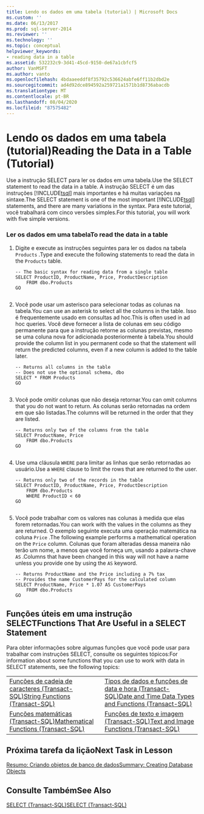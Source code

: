 ```yaml
---
title: Lendo os dados em uma tabela (tutorial) | Microsoft Docs
ms.custom: ''
ms.date: 06/13/2017
ms.prod: sql-server-2014
ms.reviewer: ''
ms.technology: ''
ms.topic: conceptual
helpviewer_keywords:
- reading data in a table
ms.assetid: 532232c9-3d41-45cd-9150-de67a1cbfcf5
author: VanMSFT
ms.author: vanto
ms.openlocfilehash: 4bdaaeeddf8f35792c536624abfe6ff11b2dbd2e
ms.sourcegitcommit: ad4d92dce894592a259721a1571b1d8736abacdb
ms.translationtype: MT
ms.contentlocale: pt-BR
ms.lasthandoff: 08/04/2020
ms.locfileid: "87575482"
---
```

# <a name="reading-the-data-in-a-table-tutorial"></a><span data-ttu-id="b9688-102">Lendo os dados em uma tabela (tutorial)</span><span class="sxs-lookup"><span data-stu-id="b9688-102">Reading the Data in a Table (Tutorial)</span></span>
  <span data-ttu-id="b9688-103">Use a instrução SELECT para ler os dados em uma tabela.</span><span class="sxs-lookup"><span data-stu-id="b9688-103">Use the SELECT statement to read the data in a table.</span></span> <span data-ttu-id="b9688-104">A instrução SELECT é um das instruções [!INCLUDE[tsql](../includes/tsql-md.md)] mais importantes e há muitas variações na sintaxe.</span><span class="sxs-lookup"><span data-stu-id="b9688-104">The SELECT statement is one of the most important [!INCLUDE[tsql](../includes/tsql-md.md)] statements, and there are many variations in the syntax.</span></span> <span data-ttu-id="b9688-105">Para este tutorial, você trabalhará com cinco versões simples.</span><span class="sxs-lookup"><span data-stu-id="b9688-105">For this tutorial, you will work with five simple versions.</span></span>  
  
### <a name="to-read-the-data-in-a-table"></a><span data-ttu-id="b9688-106">Ler os dados em uma tabela</span><span class="sxs-lookup"><span data-stu-id="b9688-106">To read the data in a table</span></span>  
  
1.  <span data-ttu-id="b9688-107">Digite e execute as instruções seguintes para ler os dados na tabela `Products` .</span><span class="sxs-lookup"><span data-stu-id="b9688-107">Type and execute the following statements to read the data in the `Products` table.</span></span>  
  
    ```  
    -- The basic syntax for reading data from a single table  
    SELECT ProductID, ProductName, Price, ProductDescription  
        FROM dbo.Products  
    GO  
  
    ```  
  
2.  <span data-ttu-id="b9688-108">Você pode usar um asterisco para selecionar todas as colunas na tabela.</span><span class="sxs-lookup"><span data-stu-id="b9688-108">You can use an asterisk to select all the columns in the table.</span></span> <span data-ttu-id="b9688-109">Isso é frequentemente usado em consultas ad hoc.</span><span class="sxs-lookup"><span data-stu-id="b9688-109">This is often used in ad hoc queries.</span></span> <span data-ttu-id="b9688-110">Você deve fornecer a lista de colunas em seu código permanente para que a instrução retorne as colunas previstas, mesmo se uma coluna nova for adicionada posteriormente à tabela.</span><span class="sxs-lookup"><span data-stu-id="b9688-110">You should provide the column list in you permanent code so that the statement will return the predicted columns, even if a new column is added to the table later.</span></span>  
  
    ```  
    -- Returns all columns in the table  
    -- Does not use the optional schema, dbo  
    SELECT * FROM Products  
    GO  
  
    ```  
  
3.  <span data-ttu-id="b9688-111">Você pode omitir colunas que não deseja retornar.</span><span class="sxs-lookup"><span data-stu-id="b9688-111">You can omit columns that you do not want to return.</span></span> <span data-ttu-id="b9688-112">As colunas serão retornadas na ordem em que são listadas.</span><span class="sxs-lookup"><span data-stu-id="b9688-112">The columns will be returned in the order that they are listed.</span></span>  
  
    ```  
    -- Returns only two of the columns from the table  
    SELECT ProductName, Price  
        FROM dbo.Products  
    GO  
  
    ```  
  
4.  <span data-ttu-id="b9688-113">Use uma cláusula `WHERE` para limitar as linhas que serão retornadas ao usuário.</span><span class="sxs-lookup"><span data-stu-id="b9688-113">Use a `WHERE` clause to limit the rows that are returned to the user.</span></span>  
  
    ```  
    -- Returns only two of the records in the table  
    SELECT ProductID, ProductName, Price, ProductDescription  
        FROM dbo.Products  
        WHERE ProductID < 60  
    GO  
  
    ```  
  
5.  <span data-ttu-id="b9688-114">Você pode trabalhar com os valores nas colunas à medida que elas forem retornadas.</span><span class="sxs-lookup"><span data-stu-id="b9688-114">You can work with the values in the columns as they are returned.</span></span> <span data-ttu-id="b9688-115">O exemplo seguinte executa uma operação matemática na coluna `Price` .</span><span class="sxs-lookup"><span data-stu-id="b9688-115">The following example performs a mathematical operation on the `Price` column.</span></span> <span data-ttu-id="b9688-116">Colunas que foram alteradas dessa maneira não terão um nome, a menos que você forneça um, usando a palavra-chave `AS` .</span><span class="sxs-lookup"><span data-stu-id="b9688-116">Columns that have been changed in this way will not have a name unless you provide one by using the `AS` keyword.</span></span>  
  
    ```  
    -- Returns ProductName and the Price including a 7% tax  
    -- Provides the name CustomerPays for the calculated column  
    SELECT ProductName, Price * 1.07 AS CustomerPays  
        FROM dbo.Products  
    GO  
    ```  
  
## <a name="functions-that-are-useful-in-a-select-statement"></a><span data-ttu-id="b9688-117">Funções úteis em uma instrução SELECT</span><span class="sxs-lookup"><span data-stu-id="b9688-117">Functions That Are Useful in a SELECT Statement</span></span>  
 <span data-ttu-id="b9688-118">Para obter informações sobre algumas funções que você pode usar para trabalhar com instruções SELECT, consulte os seguintes tópicos:</span><span class="sxs-lookup"><span data-stu-id="b9688-118">For information about some functions that you can use to work with data in SELECT statements, see the following topics:</span></span>  
  
|||  
|-|-|  
|[<span data-ttu-id="b9688-119">Funções de cadeia de caracteres &#40;Transact-SQL&#41;</span><span class="sxs-lookup"><span data-stu-id="b9688-119">String Functions &#40;Transact-SQL&#41;</span></span>](/sql/t-sql/functions/string-functions-transact-sql)|[<span data-ttu-id="b9688-120">Tipos de dados e funções de data e hora &#40;Transact-SQL&#41;</span><span class="sxs-lookup"><span data-stu-id="b9688-120">Date and Time Data Types and Functions &#40;Transact-SQL&#41;</span></span>](/sql/t-sql/functions/date-and-time-data-types-and-functions-transact-sql)|  
|[<span data-ttu-id="b9688-121">Funções matemáticas &#40;Transact-SQL&#41;</span><span class="sxs-lookup"><span data-stu-id="b9688-121">Mathematical Functions &#40;Transact-SQL&#41;</span></span>](/sql/t-sql/functions/mathematical-functions-transact-sql)|[<span data-ttu-id="b9688-122">Funções de texto e imagem &#40;Transact-SQL&#41;</span><span class="sxs-lookup"><span data-stu-id="b9688-122">Text and Image Functions &#40;Transact-SQL&#41;</span></span>](/sql/t-sql/functions/text-and-image-functions-textptr-transact-sql)|  
  
## <a name="next-task-in-lesson"></a><span data-ttu-id="b9688-123">Próxima tarefa da lição</span><span class="sxs-lookup"><span data-stu-id="b9688-123">Next Task in Lesson</span></span>  
 [<span data-ttu-id="b9688-124">Resumo: Criando objetos de banco de dados</span><span class="sxs-lookup"><span data-stu-id="b9688-124">Summary: Creating Database Objects</span></span>](lesson-1-5-summary-creating-database-objects.md)  
  
## <a name="see-also"></a><span data-ttu-id="b9688-125">Consulte Também</span><span class="sxs-lookup"><span data-stu-id="b9688-125">See Also</span></span>  
 [<span data-ttu-id="b9688-126">SELECT &#40;Transact-SQL&#41;</span><span class="sxs-lookup"><span data-stu-id="b9688-126">SELECT &#40;Transact-SQL&#41;</span></span>](/sql/t-sql/queries/select-transact-sql)  
  
  
